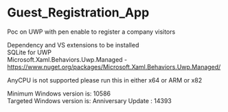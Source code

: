 # Guest_Registration_App
Poc on UWP with pen enable to register a company visitors

Dependency and VS extensions to be installed  
SQLite for UWP   
Microsoft.Xaml.Behaviors.Uwp.Managed - https://www.nuget.org/packages/Microsoft.Xaml.Behaviors.Uwp.Managed/  

AnyCPU is not supported please run this in either x64 or ARM or x82  

Minimum Windows version is: 10586  
Targeted Windows version is: Anniversary Update : 14393  
